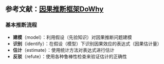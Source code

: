 ## 参考文献：[因果推断框架DoWhy](https://zhuanlan.zhihu.com/p/321808640)
### 基本推断流程
+ **建模**（model）：利用假设（先验知识）对因果推断问题建模
+ **识别**（identify）：在假设（模型）下识别因果效应的表达式（因果估计量）
+ **估计**（estimate）：使用统计方法对表达式进行估计
+ **反驳**（refute）：使用各种鲁棒性检查来验证估计的正确性
